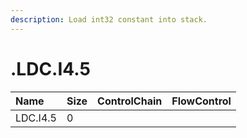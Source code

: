 ```yaml
---
description: Load int32 constant into stack.
---
```


# .LDC.I4.5

| Name | Size | ControlChain | FlowControl |
| :--- | :--- | :--- | :--- |
| LDC.I4.5 | 0 |  |  |
